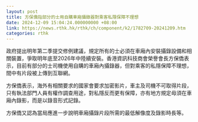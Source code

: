 ```yaml
---
layout: post
title: 方保僑指部分的士用自購車廂攝錄器對乘客私隱保障不理想
date: 2024-12-09 15:04:24.000000000 +08:00
link: https://news.rthk.hk/rthk/ch/component/k2/1782709-20241209.htm
categories: rthk
---
```


政府提出明年第二季提交修例建議，規定所有的士必須在車廂內安裝攝錄設備和相關裝置，爭取明年底至2026年中陸續安裝。香港資訊科技商會榮譽會長方保僑表示，目前有部分的士司機使用自購的車廂內攝錄器，但對乘客的私隱保障不理想，間中有片段被上傳到互聯網。

方保僑表示，海外有相關要求的國家會要求加密影片，車主及司機不可取得片段，只有執法部門人員有權作調查用途，對私隱反而更有保障，亦有地方規定毋須在車廂內錄影，而是以錄音形式記錄。

方保僑又認為當局應進一步說明車廂攝錄片段所需的最低解像度及錄影時長等。
